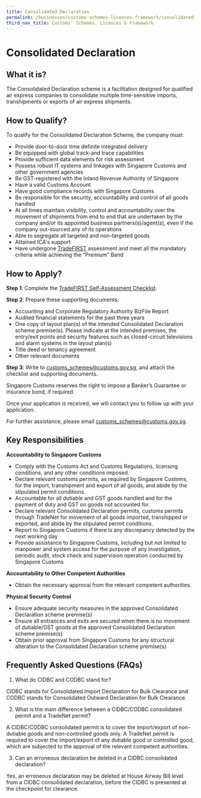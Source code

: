 ```yaml
---
title: Consolidated Declaration
permalink: /businesses/customs-schemes-licences-framework/consolidated-declaration/
third_nav_title: Customs' Schemes, Licences & Framework
---
```

# Consolidated Declaration

## What it is?

The Consolidated Declaration scheme is a facilitation designed for qualified air express companies to consolidate multiple time-sensitive imports, transhipments or exports of air express shipments.

## How to Qualify?

To qualify for the Consolidated Declaration Scheme, the company must:

-   Provide door-to-door time definite integrated delivery
-   Be equipped with global track-and trace capabilities
-   Provide sufficient data elements for risk assessment
-   Possess robust IT systems and linkages with Singapore Customs and other government agencies
-   Be GST-registered with the Inland Revenue Authority of Singapore
-   Have a valid Customs Account
-   Have good compliance records with Singapore Customs
-   Be responsible for the security, accountability and control of all goods handled
-   At all times maintain visibility, control and accountability over the movement of shipments from end to end that are undertaken by the company and/or its appointed business partners(s)/agent(s), even if the company out-sourced any of its operations
-   Able to segregate all targeted and non-targeted goods
-   Attained ICA's support
-   Have undergone  [TradeFIRST](/businesses/customs-schemes-licences-framework/trade-first)  assessment and meet all the mandatory criteria while achieving the “Premium” Band 

## How to Apply?

**Step 1**: Complete the [TradeFIRST Self-Assessment Checklist](https://www.customs.gov.sg/documents/businesses/SEB/TradeFIRST%20Self%20Assessment%20Checklist%201Jul2021.xlsx).

**Step 2**: Prepare these supporting documents:

*   Accounting and Corporate Regulatory Authority BizFile Report
*   Audited financial statements for the past three years
*   One copy of layout plan(s) of the intended Consolidated Declaration scheme premise(s). Please indicate at the intended premises, the entry/exit points and security features such as closed-circuit televisions and alarm systems in the layout plan(s)
*   Title deed or tenancy agreement
*   Other relevant documents

**Step 3**: Write to [customs\_schemes@customs.gov.sg](mailto:customs_schemes@customs.gov.sg), and attach the checklist and supporting documents.

Singapore Customs reserves the right to impose a Banker’s Guarantee or insurance bond, if required.

Once your application is received, we will contact you to follow up with your application.

For further assistance, please email [customs\_schemes@customs.gov.sg](mailto:customs_schemes@customs.gov.sg).

## Key Responsibilities

**Accountability to Singapore Customs**

*   Comply with the Customs Act and Customs Regulations, licensing conditions, and any other conditions imposed.
*   Declare relevant customs permits, as required by Singapore Customs, for the import, transhipment and export of all goods, and abide by the stipulated permit conditions.
*   Accountable for all dutiable and GST goods handled and for the payment of duty and GST on goods not accounted for.
*   Declare relevant Consolidated Declaration permits, customs permits through TradeNet for movement of all goods imported, transhipped or exported, and abide by the stipulated permit conditions.
*   Report to Singapore Customs if there is any discrepancy detected by the next working day
*   Provide assistance to Singapore Customs, including but not limited to manpower and system access for the purpose of any investigation, periodic audit, stock check and supervision operation conducted by Singapore Customs

**Accountability to Other Competent Authorities**

*   Obtain the necessary approval from the relevant competent authorities.

**Physical Security Control**

*   Ensure adequate security measures in the approved Consolidated Declaration scheme premise(s)
*   Ensure all entrances and exits are secured when there is no movement of dutiable/GST goods at the approved Consolidated Declaration scheme premise(s)
*   Obtain prior approval from Singapore Customs for any structural alteration to the Consolidated Declaration scheme premise(s)

## Frequently Asked Questions (FAQs)

1) What do CIDBC and CODBC stand for?

CIDBC stands for Consolidated Import Declaration for Bulk Clearance and CODBC stands for Consolidated Outward Declaration for Bulk Clearance.

2) What is the main difference between a CIDBC/CODBC consolidated permit and a TradeNet permit?

A CIDBC/CODBC consolidated permit is to cover the import/export of non-dutiable goods and non-controlled goods only. A TradeNet permit is required to cover the import/export of any dutiable good or controlled good, which are subjected to the approval of the relevant competent authorities.

3) Can an erroneous declaration be deleted in a CIDBC consolidated declaration?

Yes, an erroneous declaration may be deleted at House Airway Bill level from a CIDBC consolidated declaration, before the CIDBC is presented at the checkpoint for clearance.
